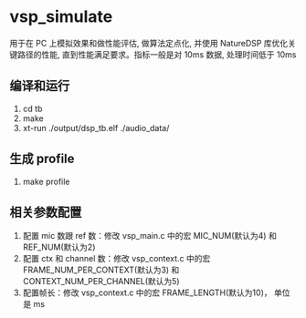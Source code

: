 # vsp_simulate #
用于在 PC 上模拟效果和做性能评估, 做算法定点化, 并使用 NatureDSP 库优化关键路径的性能, 直到性能满足要求。指标一般是对 10ms 数据, 处理时间低于 10ms

## 编译和运行 ##
1. cd tb
2. make
3. xt-run ./output/dsp_tb.elf ./audio_data/

## 生成 profile ##
1. make profile

## 相关参数配置 ##
1. 配置 mic 数跟 ref 数：修改 vsp_main.c 中的宏 MIC_NUM(默认为4) 和 REF_NUM(默认为2)
2. 配置 ctx 和 channel 数：修改 vsp_context.c 中的宏 FRAME_NUM_PER_CONTEXT(默认为3) 和 CONTEXT_NUM_PER_CHANNEL(默认为5)
3. 配置帧长：修改 vsp_context.c 中的宏 FRAME_LENGTH(默认为10)， 单位是 ms
